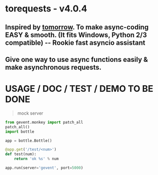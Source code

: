 # torequests  - v4.0.4

## Inspired by [tomorrow](https://github.com/madisonmay/Tomorrow). To make async-coding EASY & smooth. (It fits Windows, Python 2/3 compatible) -- Rookie fast asyncio assistant

## Give one way to use async functions easily & make asynchronous requests.


# USAGE / DOC / TEST / DEMO TO BE DONE

> mock server

```python
from gevent.monkey import patch_all
patch_all()
import bottle

app = bottle.Bottle()

@app.get('/test/<num>')
def test(num):
    return 'ok %s' % num

app.run(server='gevent', port=5000)
```

